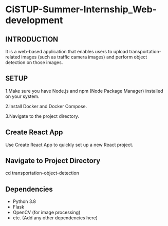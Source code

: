 # CiSTUP-Summer-Internship_Web-development
## INTRODUCTION
 It is a web-based application that enables users to upload transportation-related images (such as traffic camera images) and perform object detection on those images.
   
## SETUP
1.Make sure you have Node.js and npm (Node Package Manager) installed on your system.

2.Install Docker and Docker Compose.

3.Navigate to the project directory.

## Create React App
Use Create React App to quickly set up a new React project.

## Navigate to Project Directory
 cd transportation-object-detection
     
 ## Dependencies

- Python 3.8
- Flask
- OpenCV (for image processing)
- etc. (Add any other dependencies here)
